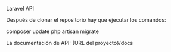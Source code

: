 Laravel API

Después de clonar el repositorio hay que ejecutar los comandos:

composer update
php artisan migrate

La documentación de API: {URL del proyecto}/docs
